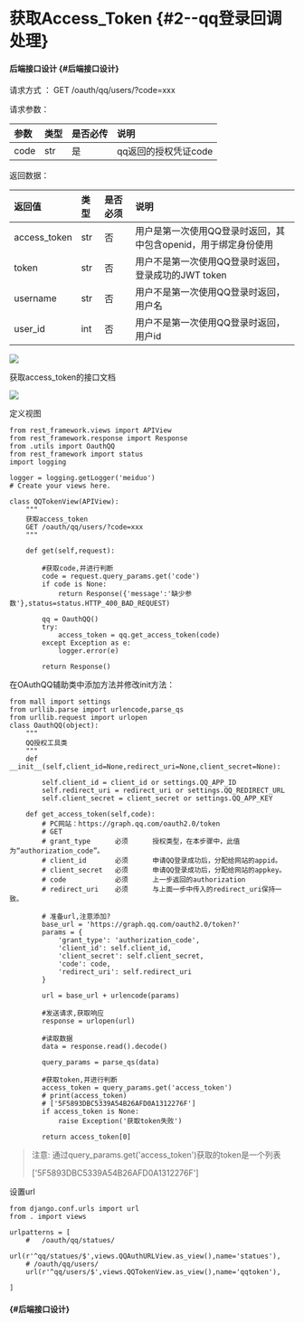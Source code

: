 # 获取Access\_Token {#2--qq登录回调处理}

#### 后端接口设计 {#后端接口设计}

请求方式 ： GET /oauth/qq/users/?code=xxx

请求参数：

| 参数 | 类型 | 是否必传 | 说明 |
| :--- | :--- | :--- | :--- |
| code | str | 是 | qq返回的授权凭证code |

返回数据：

| 返回值 | 类型 | 是否必须 | 说明 |
| :--- | :--- | :--- | :--- |
| access\_token | str | 否 | 用户是第一次使用QQ登录时返回，其中包含openid，用于绑定身份使用 |
| token | str | 否 | 用户不是第一次使用QQ登录时返回，登录成功的JWT token |
| username | str | 否 | 用户不是第一次使用QQ登录时返回，用户名 |
| user\_id | int | 否 | 用户不是第一次使用QQ登录时返回，用户id |

![](/assets/qq_login_two_1.png)

获取access\_token的接口文档

![](/assets/qq_login_two_api.png)

定义视图

```
from rest_framework.views import APIView
from rest_framework.response import Response
from .utils import OauthQQ
from rest_framework import status
import logging

logger = logging.getLogger('meiduo')
# Create your views here.

class QQTokenView(APIView):
    """
    获取access_token
    GET /oauth/qq/users/?code=xxx
    """

    def get(self,request):

        #获取code,并进行判断
        code = request.query_params.get('code')
        if code is None:
            return Response({'message':'缺少参数'},status=status.HTTP_400_BAD_REQUEST)

        qq = OauthQQ()
        try:
            access_token = qq.get_access_token(code)
        except Exception as e:
            logger.error(e)

        return Response()
```

在OAuthQQ辅助类中添加方法并修改init方法：

```
from mall import settings
from urllib.parse import urlencode,parse_qs
from urllib.request import urlopen
class OauthQQ(object):
    """
    QQ授权工具类
    """
    def __init__(self,client_id=None,redirect_uri=None,client_secret=None):

        self.client_id = client_id or settings.QQ_APP_ID
        self.redirect_uri = redirect_uri or settings.QQ_REDIRECT_URL
        self.client_secret = client_secret or settings.QQ_APP_KEY

    def get_access_token(self,code):
        # PC网站：https://graph.qq.com/oauth2.0/token
        # GET
        # grant_type      必须      授权类型，在本步骤中，此值为“authorization_code”。
        # client_id       必须      申请QQ登录成功后，分配给网站的appid。
        # client_secret   必须      申请QQ登录成功后，分配给网站的appkey。
        # code            必须      上一步返回的authorization
        # redirect_uri    必须      与上面一步中传入的redirect_uri保持一致。

        # 准备url,注意添加?
        base_url = 'https://graph.qq.com/oauth2.0/token?'
        params = {
            'grant_type': 'authorization_code',
            'client_id': self.client_id,
            'client_secret': self.client_secret,
            'code': code,
            'redirect_uri': self.redirect_uri
        }

        url = base_url + urlencode(params)

        #发送请求,获取响应
        response = urlopen(url)

        #读取数据
        data = response.read().decode()

        query_params = parse_qs(data)

        #获取token,并进行判断
        access_token = query_params.get('access_token')
        # print(access_token)
        # ['5F5893DBC5339A54B26AFD0A1312276F']
        if access_token is None:
            raise Exception('获取token失败')

        return access_token[0]
```

> 注意: 通过query\_params.get\('access\_token'\)获取的token是一个列表
>
> \['5F5893DBC5339A54B26AFD0A1312276F'\]

设置url

```
from django.conf.urls import url
from . import views

urlpatterns = [
    #   /oauth/qq/statues/
    url(r'^qq/statues/$',views.QQAuthURLView.as_view(),name='statues'),
    # /oauth/qq/users/
    url(r'^qq/users/$',views.QQTokenView.as_view(),name='qqtoken'),

]
```

####  {#后端接口设计}



